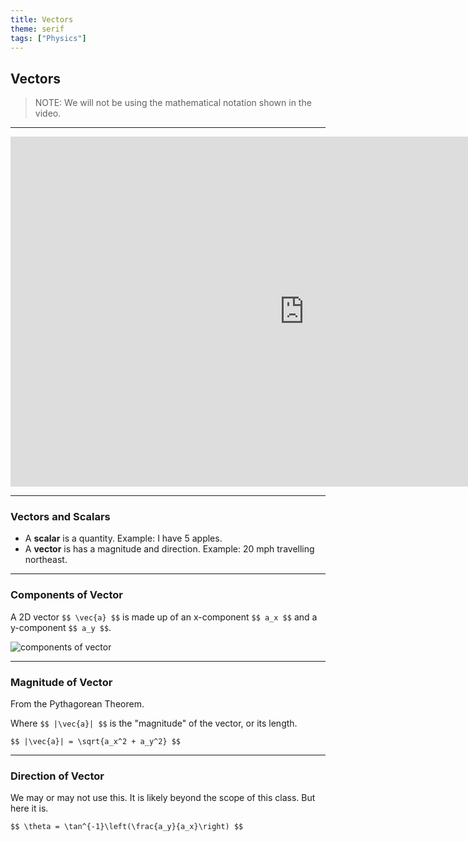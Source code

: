 ```yaml
---
title: Vectors
theme: serif
tags: ["Physics"]
---
```


<style>
.katex-display, .katex-display>.katex, .katex-display>.katex>.katex-html {
    display: unset !important; 
}
</style>

## Vectors

> NOTE: We will not be using the mathematical notation shown in the video.

---

<iframe width="940" height="560"  style="display: block; margin: 0 auto;" src="https://www.youtube.com/embed/ml4NSzCQobk?si=g27ZfyfjCwsCZ7ZP" title="YouTube video player" frameborder="0" allow="accelerometer; autoplay; clipboard-write; encrypted-media; gyroscope; picture-in-picture; web-share" allowfullscreen></iframe>

---

### Vectors and Scalars

- A **scalar** is a quantity. Example: I have 5 apples.
- A **vector** is has a magnitude and direction. Example: 20 mph travelling northeast.

---

### Components of Vector

A 2D vector `$$ \vec{a} $$` is made up of an x-component `$$ a_x $$` and a y-component `$$ a_y $$`.

![components of vector](/assets/slides/vectorcomp.png)

---

### Magnitude of Vector

From the Pythagorean Theorem.

Where `$$ |\vec{a}| $$` is the "magnitude" of the vector, or its length.

`$$ |\vec{a}| = \sqrt{a_x^2 + a_y^2} $$`

---

### Direction of Vector

We may or may not use this. It is likely beyond the scope of this class. But here it is.

`$$ \theta = \tan^{-1}\left(\frac{a_y}{a_x}\right) $$`
